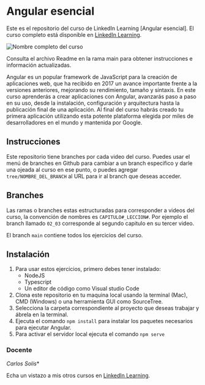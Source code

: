 # Angular esencial
Este es el repositorio del curso de LinkedIn Learning [Angular esencial]. El curso completo está disponible en [LinkedIn Learning][lil-course-url].

![Nombre completo del curso][lil-thumbnail-url] 

Consulta el archivo Readme en la rama main para obtener instrucciones e información actualizadas.

Angular es un popular framework de JavaScript para la creación de aplicaciones web, que ha recibido en 2017 un avance importante frente a la versiones anteriores, mejorando su rendimiento, tamaño y sintaxis. En este curso aprenderás a crear aplicaciones con Angular, avanzarás paso a paso en su uso, desde la instalación, configuración y arquitectura hasta la publicación final de una aplicación. Al final del curso habrás creado tu primera aplicación utilizando esta potente plataforma elegida por miles de desarrolladores en el mundo y mantenida por Google.

## Instrucciones
Este repositorio tiene branches por cada video del curso. Puedes usar el menú de branches en Github para cambiar a un branch especifico y darle una ojeada al curso en ese punto, o puedes agregar `tree/NOMBRE_DEL_BRANCH` al URL para ir al branch que deseas acceder.

## Branches
Las ramas o branches estas estructuradas para corresponder a videos del curso, la convención de nombres es `CAPITULO#_LECCION#`. Por ejemplo el branch llamado `02_03` corresponde al segundo capitulo en su tercer video.

El branch `main` contiene todos los ejercicios del curso.

## Instalación
1. Para usar estos ejercicios, primero debes tener instalado:
	- NodeJS
	- Typescript
	- Un editor de código como Visual studio Code
2. Clona este repositorio en tu maquina local usando la terminal (Mac), CMD (Windows) o una herramienta GUI como SourceTree.
3. Selecciona la carpeta correspondiente al proyecto que deseas trabajar y ábrela en la terminal.
4. Ejecuta el comando `npm install` para instalar los paquetes necesarios para ejecutar Angular.
5. Para activar el servidor local ejecuta el comando `npm serve`

### Docente

*Carlos Solís**

Echa un vistazo a mis otros cursos en [LinkedIn Learning](https://www.linkedin.com/learning/instructors/carlos-solis).

[lil-course-url]: https://www.linkedin.com/learning/angular-esencial-14069833/empezando-con-el-framework-angular
[lil-thumbnail-url]: https://cdn.lynda.com/course/2841344/2841344-1624979277748-16x9.jpg
